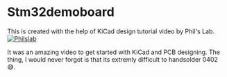# Stm32demoboard
This is created with the help of KiCad design tutorial video by Phil's Lab.
[![Philslab](https://img.youtube.com/vi/aVUqaB0IMh4/0.jpg)](https://www.youtube.com/watch?v=aVUqaB0IMh4)

It was an amazing video to get started with KiCad and PCB designing.
The thing, I would never forgot is that its extremly difficult to handsolder 0402 😅.
